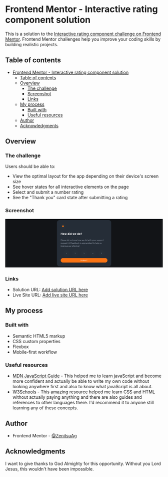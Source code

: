 # Frontend Mentor - Interactive rating component solution

This is a solution to the [Interactive rating component challenge on Frontend Mentor](https://www.frontendmentor.io/challenges/interactive-rating-component-koxpeBUmI). Frontend Mentor challenges help you improve your coding skills by building realistic projects. 

## Table of contents

- [Frontend Mentor - Interactive rating component solution](#frontend-mentor---interactive-rating-component-solution)
  - [Table of contents](#table-of-contents)
  - [Overview](#overview)
    - [The challenge](#the-challenge)
    - [Screenshot](#screenshot)
    - [Links](#links)
  - [My process](#my-process)
    - [Built with](#built-with)
    - [Useful resources](#useful-resources)
  - [Author](#author)
  - [Acknowledgments](#acknowledgments)

## Overview

### The challenge

Users should be able to:

- View the optimal layout for the app depending on their device's screen size
- See hover states for all interactive elements on the page
- Select and submit a number rating
- See the "Thank you" card state after submitting a rating

### Screenshot

![](images/screenshot.png)

### Links

- Solution URL: [Add solution URL here]([https://your-solution-url.com](https://www.frontendmentor.io/solutions/interactive-rating-component-main-LA_lxEbUR2))
- Live Site URL: [Add live site URL here](https://zenitsuag.github.io/interactive-rating-component-main/)

## My process

### Built with

- Semantic HTML5 markup
- CSS custom properties
- Flexbox
- Mobile-first workflow

### Useful resources

- [MDN JavaScript Guide](https://developer.mozilla.org/en-US/docs/Learn/JavaScript) - This helped me to learn javaScript and become more confident and actually be able to write my own code without looking anywhere first and also to know what javaScript is all about.
- [W3Schools](https://www.w3schools.com) - This amazing resource helped me learn CSS and HTML without actually paying anything and there are also guides and references to other languages there.  I'd recommend it to anyone still learning any of these concepts.

## Author

- Frontend Mentor - [@ZenitsuAg](https://www.frontendmentor.io/profile/ZenitsuAg)

## Acknowledgments

I want to give thanks to God Almighty for this opportunity. Without you Lord Jesus, this wouldn't have been impossible.
